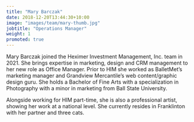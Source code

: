 ```yaml
---
title: "Mary Barczak"
date: 2018-12-20T13:44:30+10:00
image: "images/team/mary-thumb.jpg"
jobtitle: "Operations Manager"
weight: 1
promoted: true
---
```


Mary Barczak joined the Heximer Investment Management, Inc. team in 2021. She brings expertise in marketing, design and CRM management to her new role as Office Manager. Prior to HIM she worked as BalletMet’s marketing manager and Grandview Mercantile’s web content/graphic design guru. She holds a Bachelor of Fine Arts with a specialization in Photography with a minor in marketing from Ball State University.  

Alongside working for HIM part-time, she is also a professional artist, showing her work at a national level. She currently resides in Franklinton with her partner and three cats.  

